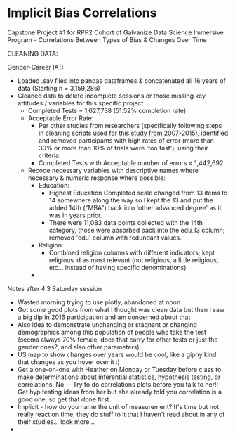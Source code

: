 # Implicit Bias Correlations
Capstone Project #1 for RPP2 Cohort of Galvanize Data Science Immersive Program - Correlations Between Types of Bias &amp; Changes Over Time


CLEANING DATA: 

Gender-Career IAT: 
* Loaded .sav files into pandas dataframes & concatenated all 16 years of data (Starting n = 3,159,286) 
*  Cleaned data to delete incomplete sessions or those missing key attitudes / variables for this specific project
    * Completed Tests = 1,627,738 (51.52% completion rate)
    * Acceptable Error Rate: 
        * Per other studies from researchers (specifically following steps in cleaning scripts used for [this study from 2007-2015](https://osf.io/k9vqc/)), identified and removed participants with high rates of error (more than 30% or more than 10% of trials were 'too fast'), using their criteria. 
        * Completed Tests with Acceptable number of errors = 1,442,692
    * Recode necessary variables with descriptive names where necessary & numeric response where possible: 
        * Education: 
            * Highest Education Completed scale changed from 13 items to 14 somewhere along the way so I kept the 13 and put the added 14th ("MBA") back into 'other advanced degree' as it was in years prior. 
            * There were 11,083 data points collected with the 14th category, those were absorbed back into the edu_13 column; removed 'edu' column with redundant values. 
        * Religion: 
            * Combined religion columns with different indicators; kept religious id as most relevant (not religious, a little religious, etc... instead of having specific denominations)
        * 

Notes after 4.3 Saturday session 
- Wasted morning trying to use plotly, abandoned at noon 
- Got some good plots from what I thought was clean data but then I saw a big dip in 2016 participation and am concerned about that
- Also idea to demonstrate unchanging or stagnant or changing demographics among this population of people who take the test (seems always 70% female, does that carry for other tests or just the gender ones?, and also other parameters). 
- US map to show changes over years would be cool, like a giphy kind that changes as you hover over it :) 
- Get a one-on-one with Heather on Monday or Tuesday before class to make determinations about inferential statistics, hypothesis testing, or correlations. No -- Try to do correlations plots before you talk to her!! Get hyp testing ideas from her but she already told you correlation is a good one, so get that done first. 
- Implicit - how do you name the unit of measurement? It's time but not really reaction time, they do stuff to it that I haven't read about in any of their studies... look more... 
- 